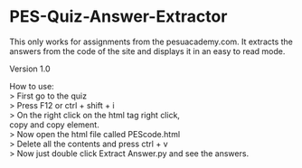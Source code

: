 # PES-Quiz-Answer-Extractor
This only works for assignments from the pesuacademy.com. It extracts the answers from the code of the site and displays it in an easy to read mode.

Version 1.0

How to use:<br />
    > First go to the quiz      <br />
    > Press F12 or ctrl + shift + i     <br />
    > On the right click on the html tag right click,     <br />
      copy and copy element.        <br />
    > Now open the html file called PEScode.html        <br />
    > Delete all the contents and press ctrl + v        <br />
    > Now just double click Extract Answer.py and see the answers.      <br />

